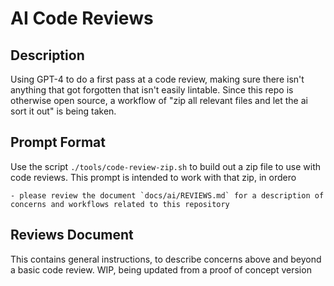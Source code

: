 # AI Code Reviews

## Description

Using GPT-4 to do a first pass at a code review, making sure there isn't anything that got forgotten that isn't easily lintable.
Since this repo is otherwise open source, a workflow of "zip all relevant files and let the ai sort it out" is being taken.

## Prompt Format

Use the script `./tools/code-review-zip.sh` to build out a zip file to use with code reviews.
This prompt is intended to work with that zip, in ordero

```text
- please review the document `docs/ai/REVIEWS.md` for a description of concerns and workflows related to this repository
```

## Reviews Document

This contains general instructions, to describe concerns above and beyond a basic code review.
WIP, being updated from a proof of concept version
